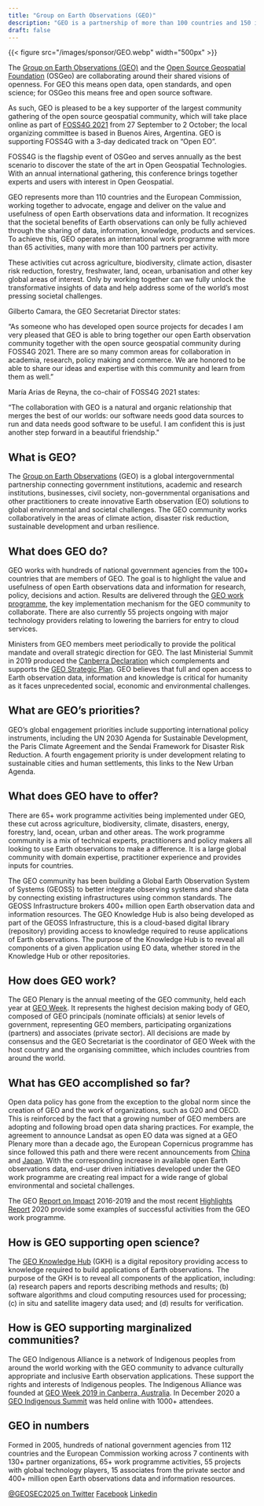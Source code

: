 ```yaml
---
title: "Group on Earth Observations (GEO)"
description: "GEO is a partnership of more than 100 countries and 150 international organisations working on a future where decisions and actions are informed by comprehensive, sustained and open Earth observations"
draft: false
---
```


{{< figure src="/images/sponsor/GEO.webp" width="500px" >}}

The [Group on Earth Observations (GEO)](https://earthobservations.org/index.php) and the [Open Source Geospatial Foundation](https://www.osgeo.org) (OSGeo) are collaborating around their shared visions of openness. For GEO this means open data, open standards, and open science; for OSGeo this means free and open source software.

As such, GEO is pleased to be a key supporter of the largest community gathering of the open source geospatial community, which will take place online as part of [FOSS4G 2021](https://foss4g.org) from 27 September to 2 October; the local organizing committee is based in Buenos Aires, Argentina. GEO is supporting FOSS4G with a 3-day dedicated track on “Open EO”. 

FOSS4G is the flagship event of OSGeo and serves annually as the best scenario to discover the state of the art in Open Geospatial Technologies. With an annual international gathering, this conference brings together experts and users with interest in Open Geospatial.

GEO represents more than 110 countries and the European Commission, working together to advocate, engage and deliver on the value and usefulness of open Earth observations data and information. It recognizes that the societal benefits of Earth observations can only be fully achieved through the sharing of data, information, knowledge, products and services. To achieve this, GEO operates an international work programme with more than 65 activities, many with more than 100 partners per activity. 

These activities cut across agriculture, biodiversity, climate action, disaster risk reduction, forestry, freshwater, land, ocean, urbanisation and other key global areas of interest. Only by working together can we fully unlock the transformative insights of data and help address some of the world’s most pressing societal challenges.

Gilberto Camara, the GEO Secretariat Director states:

“As someone who has developed open source projects for decades I am very pleased that GEO is able to bring together our open Earth observation community together with the open source geospatial community during FOSS4G 2021. There are so many common areas for collaboration in academia, research, policy making and commerce. We are honored to be able to share our ideas and expertise with this community and learn from them as well.” 

María Arias de Reyna, the co-chair of FOSS4G 2021 states:

“The collaboration with GEO is a natural and organic relationship that merges the best of our worlds: our software needs good data sources to run and data needs good software to be useful. I am confident this is just another step forward in a beautiful friendship."

## What is GEO?
The [Group on Earth Observations](https://earthobservations.org/index.php) (GEO) is a global intergovernmental partnership connecting government institutions, academic and research institutions, businesses, civil society, non-governmental organisations and other practitioners to create innovative Earth observation (EO) solutions to global environmental and societal challenges. The GEO community works collaboratively in the areas of climate action, disaster risk reduction, sustainable development and urban resilience.
 
## What does GEO do?
GEO works with hundreds of national government agencies from the 100+ countries that are members of GEO. The goal is to highlight the value and usefulness of open Earth observations data and information for research, policy, decisions and action. Results are delivered through the [GEO work programme](https://earthobservations.org/geoss_wp.php), the key implementation mechanism for the GEO community to collaborate. There are also currently 55 projects ongoing with major technology providers relating to lowering the barriers for entry to cloud services. 
 
Ministers from GEO members meet periodically to provide the political mandate and overall strategic direction for GEO. The last Ministerial Summit in 2019 produced the [Canberra Declaration](https://earthobservations.org/documents/geo16/MS%204.2_Draft%20Canberra%20Declaration_final.pdf) which complements and supports the [GEO Strategic Plan](https://earthobservations.org/documents/open_eo_data/GEO_Strategic_Plan_2016_2025_Implementing_GEOSS.pdf). GEO believes that full and open access to Earth observation data, information and knowledge is critical for humanity as it faces unprecedented social, economic and environmental challenges.
 
## What are GEO’s priorities? 
GEO’s global engagement priorities include supporting international policy instruments, including the UN 2030 Agenda for Sustainable Development, the Paris Climate Agreement and the Sendai Framework for Disaster Risk Reduction. A fourth engagement priority is under development relating to sustainable cities and human settlements, this links to the New Urban Agenda. 
 
## What does GEO have to offer?
There are 65+ work programme activities being implemented under GEO, these cut across agriculture, biodiversity, climate, disasters, energy, forestry, land, ocean, urban and other areas. The work programme community is a mix of technical experts, practitioners and policy makers all looking to use Earth observations to make a difference. It is a large global community with domain expertise, practitioner experience and provides inputs for countries. 
 
The GEO community has been building a Global Earth Observation System of Systems (GEOSS) to better integrate observing systems and share data by connecting existing infrastructures using common standards. The GEOSS Infrastructure brokers 400+ million open Earth observation data and information resources. The GEO Knowledge Hub is also being developed as part of the GEOSS Infrastructure, this is a cloud-based digital library (repository) providing access to knowledge required to reuse applications of Earth observations. The purpose of the Knowledge Hub is to reveal all components of a given application using EO data, whether stored in the Knowledge Hub or other repositories. 
 
## How does GEO work?
The GEO Plenary is the annual meeting of the GEO community, held each year at [GEO Week](https://www.earthobservations.org/geoweek2020.php). It represents the highest decision making body of GEO, composed of GEO principals (nominate officials) at senior levels of government, representing GEO members, participating organizations (partners) and associates (private sector). All decisions are made by consensus and the GEO Secretariat is the coordinator of GEO Week with the host country and the organising committee, which includes countries from around the world. 
 
## What has GEO accomplished so far?
Open data policy has gone from the exception to the global norm since the creation of GEO and the work of organizations, such as G20 and OECD. This is reinforced by the fact that a growing number of GEO members are adopting and following broad open data sharing practices. For example, the agreement to announce Landsat as open EO data was signed at a GEO Plenary more than a decade ago, the European Copernicus programme has since followed this path and there were recent announcements from [China](https://earthobservations.org/article.php?id=388) and [Japan](https://earthobservations.org/article.php?id=392). With the corresponding increase in available open Earth observations data, end-user driven initiatives developed under the GEO work programme are creating real impact for a wide range of global environmental and societal challenges. 
 
The GEO [Report on Impact](https://www.georeportonimpact.org/) 2016-2019 and the most recent [Highlights Report](https://www.geohighlightsreport2020.org/) 2020 provide some examples of successful activities from the GEO work programme. 
 
## How is GEO supporting open science?
The [GEO Knowledge Hub](https://earthobservations.org/geo_blog_obs.php?id=492) (GKH) is a digital repository providing access to knowledge required to build applications of Earth observations.  The purpose of the GKH is to reveal all components of the application, including: (a) research papers and reports describing methods and results; (b) software algorithms and cloud computing resources used for processing; (c) in situ and satellite imagery data used; and (d) results for verification. 
 
## How is GEO supporting marginalized communities? 
The GEO Indigenous Alliance is a network of Indigenous peoples from around the world working with the GEO community to advance culturally appropriate and inclusive Earth observation applications. These support the rights and interests of Indigenous peoples. The Indigenous Alliance was founded at [GEO Week 2019 in Canberra, Australia](https://earthobservations.org/article.php?id=390). In December 2020 a [GEO Indigenous Summit](https://www.earthobservations.org/indigenoussummit2020.php) was held online with 1000+ attendees. 
 
## GEO in numbers 
Formed in 2005, hundreds of national government agencies from 112 countries and the European Commission working across 7 continents with 130+ partner organizations, 65+ work programme activities, 55 projects with global technology players, 15 associates from the private sector and 400+ million open Earth observations data and information resources. 


[@GEOSEC2025 on Twitter](https://twitter.com/GEOSEC2025)
[Facebook](https://www.facebook.com/GroupOnEarthObservations/)
[Linkedin](https://www.linkedin.com/company/group-on-earth-observations)


